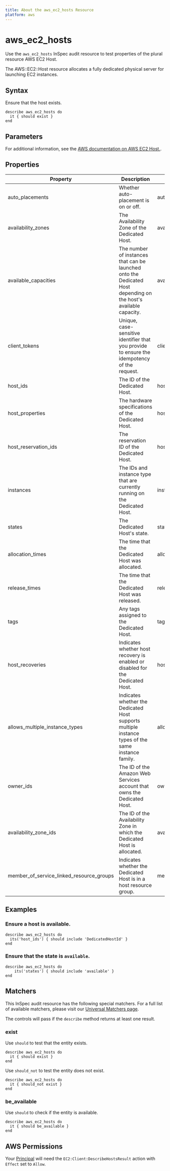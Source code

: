 ```yaml
---
title: About the aws_ec2_hosts Resource
platform: aws
---
```


# aws_ec2_hosts

Use the `aws_ec2_hosts` InSpec audit resource to test properties of the plural resource AWS EC2 Host.

The AWS::EC2::Host resource allocates a fully dedicated physical server for launching EC2 instances.

## Syntax

Ensure that the host exists.

    describe aws_ec2_hosts do
      it { should exist }
    end

## Parameters

For additional information, see the [AWS documentation on AWS EC2 Host.](https://docs.aws.amazon.com/AWSCloudFormation/latest/UserGuide/aws-resource-ec2-host.html).

## Properties

| Property | Description | Field | 
| --- | --- | --- |
| auto_placements | Whether auto-placement is on or off. | auto_placement |
| availability_zones | The Availability Zone of the Dedicated Host. | availability_zone |
| available_capacities | The number of instances that can be launched onto the Dedicated Host depending on the host's available capacity. | available_instance_capacity |
| client_tokens | Unique, case-sensitive identifier that you provide to ensure the idempotency of the request. | client_token |
| host_ids | The ID of the Dedicated Host. | host_id |
| host_properties | The hardware specifications of the Dedicated Host. | host_properties |
| host_reservation_ids | The reservation ID of the Dedicated Host. | host_reservation_id |
| instances | The IDs and instance type that are currently running on the Dedicated Host. | instances |
| states | The Dedicated Host's state. | state |
| allocation_times | The time that the Dedicated Host was allocated. | allocation_time |
| release_times | The time that the Dedicated Host was released. | release_time |
| tags | Any tags assigned to the Dedicated Host. | tags |
| host_recoveries | Indicates whether host recovery is enabled or disabled for the Dedicated Host. | host_recovery |
| allows_multiple_instance_types | Indicates whether the Dedicated Host supports multiple instance types of the same instance family. | allows_multiple_instance_types |
| owner_ids | The ID of the Amazon Web Services account that owns the Dedicated Host. | owner_id |
| availability_zone_ids | The ID of the Availability Zone in which the Dedicated Host is allocated. | availability_zone_id |
| member_of_service_linked_resource_groups | Indicates whether the Dedicated Host is in a host resource group. | member_of_service_linked_resource_group |

## Examples

### Ensure a host is available.
    describe aws_ec2_hosts do
      its('host_ids') { should include 'DedicatedHostId' }
    end

### Ensure that the state is `available`.
    describe aws_ec2_hosts do
        its('states') { should include 'available' }
    end

## Matchers

This InSpec audit resource has the following special matchers. For a full list of available matchers, please visit our [Universal Matchers page](https://www.inspec.io/docs/reference/matchers/).

The controls will pass if the `describe` method returns at least one result.

### exist

Use `should` to test that the entity exists.

    describe aws_ec2_hosts do
      it { should exist }
    end

Use `should_not` to test the entity does not exist.

    describe aws_ec2_hosts do
      it { should_not exist }
    end

### be_available

Use `should` to check if the entity is available.

    describe aws_ec2_hosts do
      it { should be_available }
    end

## AWS Permissions

Your [Principal](https://docs.aws.amazon.com/IAM/latest/UserGuide/intro-structure.html#intro-structure-principal) will need the `EC2:Client:DescribeHostsResult` action with `Effect` set to `Allow`.